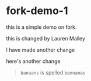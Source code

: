 # fork-demo-1
this is a simple demo on fork.

this is changed by Lauren Malley


I have made another change 

here's another change 

> `banaans` is spelled `bannanas`

